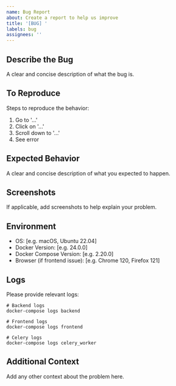 ```yaml
---
name: Bug Report
about: Create a report to help us improve
title: '[BUG] '
labels: bug
assignees: ''
---
```


## Describe the Bug
A clear and concise description of what the bug is.

## To Reproduce
Steps to reproduce the behavior:
1. Go to '...'
2. Click on '...'
3. Scroll down to '...'
4. See error

## Expected Behavior
A clear and concise description of what you expected to happen.

## Screenshots
If applicable, add screenshots to help explain your problem.

## Environment
- OS: [e.g. macOS, Ubuntu 22.04]
- Docker Version: [e.g. 24.0.0]
- Docker Compose Version: [e.g. 2.20.0]
- Browser (if frontend issue): [e.g. Chrome 120, Firefox 121]

## Logs
Please provide relevant logs:

```
# Backend logs
docker-compose logs backend

# Frontend logs
docker-compose logs frontend

# Celery logs
docker-compose logs celery_worker
```

## Additional Context
Add any other context about the problem here.
